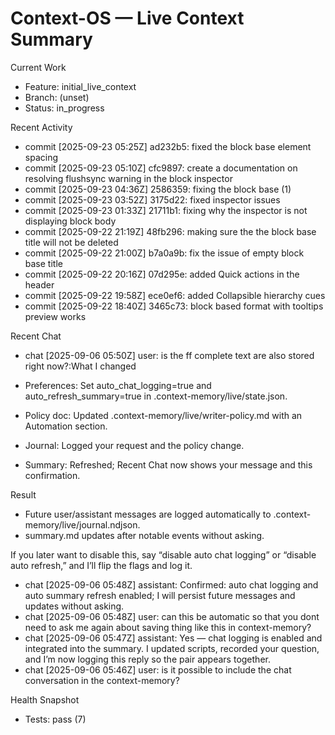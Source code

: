 # Context-OS — Live Context Summary

Current Work
- Feature: initial_live_context
- Branch: (unset)
- Status: in_progress

Recent Activity
- commit [2025-09-23 05:25Z] ad232b5: fixed the block base element spacing
- commit [2025-09-23 05:10Z] cfc9897: create a documentation on resolving flushsync warning in the block inspector
- commit [2025-09-23 04:36Z] 2586359: fixing the block base (1)
- commit [2025-09-23 03:52Z] 3175d22: fixed inspector issues
- commit [2025-09-23 01:33Z] 21711b1: fixing why the inspector is not displaying block body
- commit [2025-09-22 21:19Z] 48fb296: making sure the the block base title will not be deleted
- commit [2025-09-22 21:00Z] b7a0a9b: fix the issue of empty block base title
- commit [2025-09-22 20:16Z] 07d295e: added Quick actions in the header
- commit [2025-09-22 19:58Z] ece0ef6: added Collapsible hierarchy cues
- commit [2025-09-22 18:40Z] 3465c73: block based format with tooltips preview works

Recent Chat
- chat [2025-09-06 05:50Z] user: is the ff complete text are also stored right now?:What I changed

- Preferences: Set auto_chat_logging=true and auto_refresh_summary=true in .context-memory/live/state.json.
- Policy doc: Updated .context-memory/live/writer-policy.md with an Automation section.
- Journal: Logged your request and the policy change.
- Summary: Refreshed; Recent Chat now shows your message and this confirmation.

Result

- Future user/assistant messages are logged automatically to .context-memory/live/journal.ndjson.
- summary.md updates after notable events without asking.

If you later want to disable this, say “disable auto chat logging” or “disable auto refresh,” and I’ll flip the
flags and log it.

- chat [2025-09-06 05:48Z] assistant: Confirmed: auto chat logging and auto summary refresh enabled; I will persist future messages and updates without asking.
- chat [2025-09-06 05:48Z] user: can this be automatic so that you dont need to ask me again about saving thing like this in context-memory?
- chat [2025-09-06 05:47Z] assistant: Yes — chat logging is enabled and integrated into the summary. I updated scripts, recorded your question, and I’m now logging this reply so the pair appears together.
- chat [2025-09-06 05:46Z] user: is it possible to include the chat conversation in the context-memory?

Health Snapshot
- Tests: pass (7)
